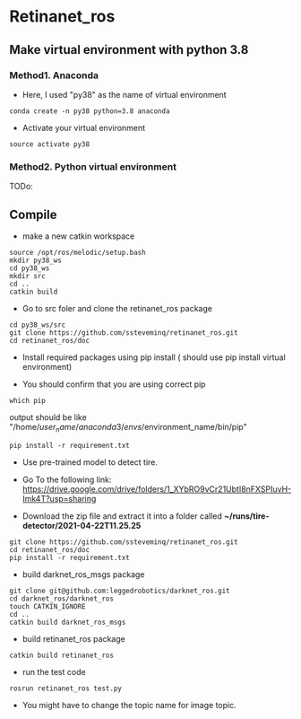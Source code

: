 # Retinanet_ros

## Make virtual environment with python 3.8
### Method1. Anaconda 

- Here, I used "py38" as the name of virtual environment

```
conda create -n py38 python=3.8 anaconda
```

- Activate your virtual environment
```
source activate py38
```

### Method2. Python virtual environment

TODo:



## Compile

- make a new catkin workspace 

```
source /opt/ros/melodic/setup.bash
mkdir py38_ws
cd py38_ws
mkdir src
cd ..
catkin build
```

- Go to src foler and clone the retinanet_ros package
```
cd py38_ws/src
git clone https://github.com/ssteveminq/retinanet_ros.git
cd retinanet_ros/doc
```

- Install required packages using pip install ( should use pip install virtual environment)

- You should confirm that you are using correct pip

```
which pip
```
output should be like "/home/$user_name/anaconda3/envs/$environment_name/bin/pip"

```
pip install -r requirement.txt
```


- Use pre-trained model to detect tire.

- Go To the following link: https://drive.google.com/drive/folders/1_XYbRO9vCr21UbtI8nFXSPIuvH-Imk4T?usp=sharing

- Download the zip file and extract it into a folder called **~/runs/tire-detector/2021-04-22T11.25.25**

```
git clone https://github.com/ssteveminq/retinanet_ros.git
cd retinanet_ros/doc
pip install -r requirement.txt
```

- build darknet_ros_msgs package
```
git clone git@github.com:leggedrobotics/darknet_ros.git
cd darknet_ros/darknet_ros
touch CATKIN_IGNORE
cd ..
catkin build darknet_ros_msgs
```

- build retinanet_ros package
```
catkin build retinanet_ros
```

- run the test code 
```
rosrun retinanet_ros test.py
```

- You might have to change the topic name for image topic.




